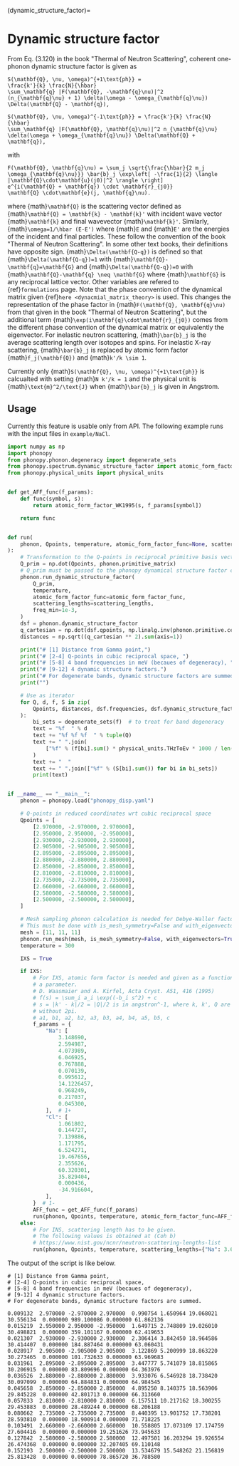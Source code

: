 (dynamic_structure_factor)=

# Dynamic structure factor

From Eq. (3.120) in the book "Thermal of Neutron Scattering", coherent
one-phonon dynamic structure factor is given as

```{math}
S(\mathbf{Q}, \nu, \omega)^{+1\text{ph}} =
\frac{k'}{k} \frac{N}{\hbar}
\sum_\mathbf{q} |F(\mathbf{Q}, -\mathbf{q}\nu)|^2
(n_{\mathbf{q}\nu} + 1) \delta(\omega - \omega_{\mathbf{q}\nu})
\Delta(\mathbf{Q} - \mathbf{q}),
```

```{math}
S(\mathbf{Q}, \nu, \omega)^{-1\text{ph}} = \frac{k'}{k} \frac{N}{\hbar}
\sum_\mathbf{q} |F(\mathbf{Q}, \mathbf{q}\nu)|^2 n_{\mathbf{q}\nu}
\delta(\omega + \omega_{\mathbf{q}\nu}) \Delta(\mathbf{Q} + \mathbf{q}),
```

with

```{math}
F(\mathbf{Q}, \mathbf{q}\nu) = \sum_j \sqrt{\frac{\hbar}{2 m_j
\omega_{\mathbf{q}\nu}}} \bar{b}_j \exp\left[ -\frac{1}{2} \langle
|\mathbf{Q}\cdot\mathbf{u}(j0)|^2 \rangle \right]
e^{i(\mathbf{Q} + \mathbf{q}) \cdot \mathbf{r}_{j0}}
\mathbf{Q} \cdot\mathbf{e}(j, \mathbf{q}\nu).
```

where {math}`\mathbf{Q}` is the scattering vector defined as
{math}`\mathbf{Q} = \mathbf{k} - \mathbf{k}'` with incident wave vector
{math}`\mathbf{k}` and final wavevector {math}`\mathbf{k}'`. Similarly,
{math}`\omega=1/\hbar (E-E')` where {math}`E` and {math}`E'` are the energies of
the incident and final particles. These follow the convention of the book
"Thermal of Neutron Scattering". In some other text books, their definitions
have opposite sign. {math}`\Delta(\mathbf{Q-q})` is defined so that
{math}`\Delta(\mathbf{Q-q})=1` with {math}`\mathbf{Q}-\mathbf{q}=\mathbf{G}` and
{math}`\Delta(\mathbf{Q-q})=0` with
{math}`\mathbf{Q}-\mathbf{q} \neq \mathbf{G}` where {math}`\mathbf{G}` is any
reciprocal lattice vector. Other variables are refered to {ref}`formulations`
page. Note that the phase convention of the dynamical matrix given
{ref}`here <dynacmial_matrix_theory>` is used. This changes the representation
of the phase factor in {math}`F(\mathbf{Q}, \mathbf{q}\nu)` from that given in
the book "Thermal of Neutron Scattering", but the additional term
{math}`\exp(i\mathbf{q}\cdot\mathbf{r}_{j0})` comes from the different phase
convention of the dynamical matrix or equivalently the eigenvector. For
inelastic neutron scattering, {math}`\bar{b}_j` is the average scattering length
over isotopes and spins. For inelastic X-ray scattering, {math}`\bar{b}_j` is
replaced by atomic form factor {math}`f_j(\mathbf{Q})` and {math}`k'/k \sim 1`.

Currently only {math}`S(\mathbf{Q}, \nu, \omega)^{+1\text{ph}}` is calcualted
with setting {math}`N k'/k = 1` and the physical unit is
{math}`\text{m}^2/\text{J}` when {math}`\bar{b}_j` is given in Angstrom.

## Usage

Currently this feature is usable only from API. The following example runs with
the input files in `example/NaCl`.

```python
import numpy as np
import phonopy
from phonopy.phonon.degeneracy import degenerate_sets
from phonopy.spectrum.dynamic_structure_factor import atomic_form_factor_WK1995
from phonopy.physical_units import physical_units


def get_AFF_func(f_params):
    def func(symbol, s):
        return atomic_form_factor_WK1995(s, f_params[symbol])

    return func


def run(
    phonon, Qpoints, temperature, atomic_form_factor_func=None, scattering_lengths=None
):
    # Transformation to the Q-points in reciprocal primitive basis vectors
    Q_prim = np.dot(Qpoints, phonon.primitive_matrix)
    # Q_prim must be passed to the phonopy dynamical structure factor code.
    phonon.run_dynamic_structure_factor(
        Q_prim,
        temperature,
        atomic_form_factor_func=atomic_form_factor_func,
        scattering_lengths=scattering_lengths,
        freq_min=1e-3,
    )
    dsf = phonon.dynamic_structure_factor
    q_cartesian = np.dot(dsf.qpoints, np.linalg.inv(phonon.primitive.cell).T)
    distances = np.sqrt((q_cartesian ** 2).sum(axis=1))

    print("# [1] Distance from Gamma point,")
    print("# [2-4] Q-points in cubic reciprocal space, ")
    print("# [5-8] 4 band frequencies in meV (becaues of degeneracy), ")
    print("# [9-12] 4 dynamic structure factors.")
    print("# For degenerate bands, dynamic structure factors are summed.")
    print("")

    # Use as iterator
    for Q, d, f, S in zip(
        Qpoints, distances, dsf.frequencies, dsf.dynamic_structure_factors
    ):
        bi_sets = degenerate_sets(f)  # to treat for band degeneracy
        text = "%f  " % d
        text += "%f %f %f  " % tuple(Q)
        text += " ".join(
            ["%f" % (f[bi].sum() * physical_units.THzToEv * 1000 / len(bi)) for bi in bi_sets]
        )
        text += "  "
        text += " ".join(["%f" % (S[bi].sum()) for bi in bi_sets])
        print(text)


if __name__ == "__main__":
    phonon = phonopy.load("phonopy_disp.yaml")

    # Q-points in reduced coordinates wrt cubic reciprocal space
    Qpoints = [
        [2.970000, -2.970000, 2.970000],
        [2.950000, 2.950000, -2.950000],
        [2.930000, -2.930000, 2.930000],
        [2.905000, -2.905000, 2.905000],
        [2.895000, -2.895000, 2.895000],
        [2.880000, -2.880000, 2.880000],
        [2.850000, -2.850000, 2.850000],
        [2.810000, -2.810000, 2.810000],
        [2.735000, -2.735000, 2.735000],
        [2.660000, -2.660000, 2.660000],
        [2.580000, -2.580000, 2.580000],
        [2.500000, -2.500000, 2.500000],
    ]

    # Mesh sampling phonon calculation is needed for Debye-Waller factor.
    # This must be done with is_mesh_symmetry=False and with_eigenvectors=True.
    mesh = [11, 11, 11]
    phonon.run_mesh(mesh, is_mesh_symmetry=False, with_eigenvectors=True)
    temperature = 300

    IXS = True

    if IXS:
        # For IXS, atomic form factor is needed and given as a function as
        # a parameter.
        # D. Waasmaier and A. Kirfel, Acta Cryst. A51, 416 (1995)
        # f(s) = \sum_i a_i \exp((-b_i s^2) + c
        # s = |k' - k|/2 = |Q|/2 is in angstron^-1, where k, k', Q are given
        # without 2pi.
        # a1, b1, a2, b2, a3, b3, a4, b4, a5, b5, c
        f_params = {
            "Na": [
                3.148690,
                2.594987,
                4.073989,
                6.046925,
                0.767888,
                0.070139,
                0.995612,
                14.1226457,
                0.968249,
                0.217037,
                0.045300,
            ],  # 1+
            "Cl": [
                1.061802,
                0.144727,
                7.139886,
                1.171795,
                6.524271,
                19.467656,
                2.355626,
                60.320301,
                35.829404,
                0.000436,
                -34.916604,
            ],
        }  # 1-
        AFF_func = get_AFF_func(f_params)
        run(phonon, Qpoints, temperature, atomic_form_factor_func=AFF_func)
    else:
        # For INS, scattering length has to be given.
        # The following values is obtained at (Coh b)
        # https://www.nist.gov/ncnr/neutron-scattering-lengths-list
        run(phonon, Qpoints, temperature, scattering_lengths={"Na": 3.63, "Cl": 9.5770})
```

The output of the script is like below.

```
# [1] Distance from Gamma point,
# [2-4] Q-points in cubic reciprocal space,
# [5-8] 4 band frequencies in meV (becaues of degeneracy),
# [9-12] 4 dynamic structure factors.
# For degenerate bands, dynamic structure factors are summed.

0.009132  2.970000 -2.970000 2.970000  0.990754 1.650964 19.068021 30.556134  0.000000 989.100086 0.000000 61.862136
0.015219  2.950000 2.950000 -2.950000  1.649715 2.748809 19.026010 30.498821  0.000000 359.101167 0.000000 62.419653
0.021307  2.930000 -2.930000 2.930000  2.306414 3.842450 18.964586 30.414407  0.000000 184.887464 0.000000 63.060431
0.028917  2.905000 -2.905000 2.905000  3.122869 5.200999 18.863220 30.273465  0.000000 101.732633 0.000000 63.969683
0.031961  2.895000 -2.895000 2.895000  3.447777 5.741079 18.815865 30.206915  0.000000 83.809696 0.000000 64.363976
0.036526  2.880000 -2.880000 2.880000  3.933076 6.546928 18.738420 30.097099  0.000000 64.884831 0.000000 64.984545
0.045658  2.850000 -2.850000 2.850000  4.895250 8.140375 18.563906 29.845228  0.000000 42.801713 0.000000 66.313660
0.057833  2.810000 -2.810000 2.810000  6.157511 10.217162 18.300255 29.453883  0.000000 28.489244 0.000000 68.206188
0.080662  2.735000 -2.735000 2.735000  8.440395 13.901752 17.738201 28.593810  0.000000 18.900914 0.000000 71.718225
0.103491  2.660000 -2.660000 2.660000  10.558805 17.073109 17.174759 27.604416  0.000000 0.000000 19.251626 73.945633
0.127842  2.580000 -2.580000 2.580000  12.497501 16.203294 19.926554 26.474368  0.000000 0.000000 32.207405 69.110148
0.152193  2.500000 -2.500000 2.500000  13.534679 15.548262 21.156819 25.813428  0.000000 0.000000 78.865720 36.788580
```
